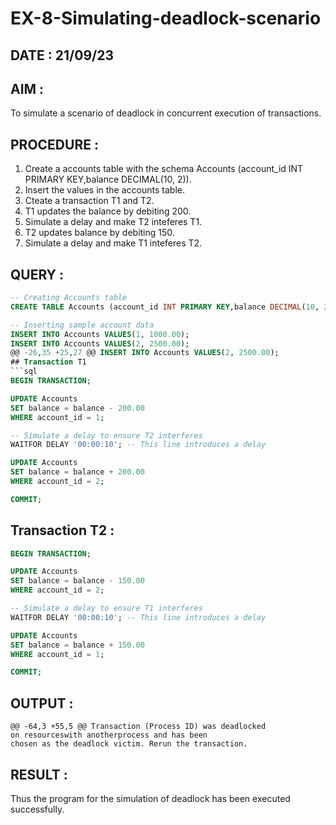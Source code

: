 # EX-8-Simulating-deadlock-scenario

## DATE : 21/09/23

## AIM :

To simulate a scenario of deadlock in concurrent execution of transactions.

## PROCEDURE :

1. Create a accounts table with the schema Accounts (account_id INT PRIMARY KEY,balance DECIMAL(10, 2)).
2. Insert the values in the accounts table.
3. Cteate a transaction T1 and T2.
4. T1 updates the balance by debiting 200.
5. Simulate a delay and make T2 inteferes T1.
6. T2 updates balance by debiting 150.
7. Simulate a delay and make T1 inteferes T2.

## QUERY :

```sql
-- Creating Accounts table
CREATE TABLE Accounts (account_id INT PRIMARY KEY,balance DECIMAL(10, 2));

-- Inserting sample account data
INSERT INTO Accounts VALUES(1, 1000.00);
INSERT INTO Accounts VALUES(2, 2500.00);
@@ -26,35 +25,27 @@ INSERT INTO Accounts VALUES(2, 2500.00);
## Transaction T1
```sql
BEGIN TRANSACTION;

UPDATE Accounts
SET balance = balance - 200.00
WHERE account_id = 1;

-- Simulate a delay to ensure T2 interferes
WAITFOR DELAY '00:00:10'; -- This line introduces a delay

UPDATE Accounts
SET balance = balance + 200.00
WHERE account_id = 2;

COMMIT;
```
## Transaction T2 :

```sql
BEGIN TRANSACTION;

UPDATE Accounts
SET balance = balance - 150.00
WHERE account_id = 2;

-- Simulate a delay to ensure T1 interferes
WAITFOR DELAY '00:00:10'; -- This line introduces a delay

UPDATE Accounts
SET balance = balance + 150.00
WHERE account_id = 1;

COMMIT;
```
## OUTPUT :
```
@@ -64,3 +55,5 @@ Transaction (Process ID) was deadlocked
on resourceswith anotherprocess and has been
chosen as the deadlock victim. Rerun the transaction.
```
## RESULT :

Thus the program for the simulation of deadlock has been executed successfully.
